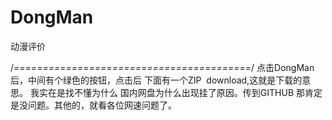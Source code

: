 # DongMan
动漫评价

/*=========================================*/
点击DongMan 后，中间有个绿色的按钮，点击后 下面有一个ZIP  download,这就是下载的意思。
我实在是找不懂为什么 国内网盘为什么出现挂了原因。传到GITHUB 那肯定是没问题。其他的，就看各位网速问题了。



